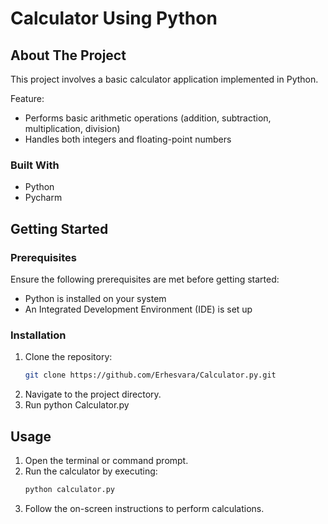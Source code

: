 # Calculator Using Python

## About The Project
This project involves a basic calculator application implemented in Python.

Feature:
* Performs basic arithmetic operations (addition, subtraction, multiplication, division)
* Handles both integers and floating-point numbers

### Built With
* Python 
* Pycharm


## Getting Started

### Prerequisites
Ensure the following prerequisites are met before getting started:

* Python is installed on your system
* An Integrated Development Environment (IDE) is set up


### Installation

1. Clone the repository:
   ```sh
   git clone https://github.com/Erhesvara/Calculator.py.git
   ```
3. Navigate to the project directory.
4. Run python Calculator.py

## Usage
1. Open the terminal or command prompt.
2. Run the calculator by executing:
   ```sh
   python calculator.py
   ```
3. Follow the on-screen instructions to perform calculations.
